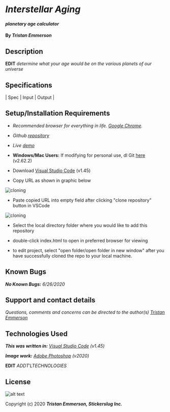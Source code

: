 
# _Interstellar Aging_

#### _planetary age calculator_	

#### By _**Tristan Emmerson**_

## **Description**

**EDIT** _determine what your age would be on the various planets of our universe_

## **Specifications**

| Spec 	| Input 	| Output 	|


## **Setup/Installation Requirements**

*  _Recommended browser for everything in life. [Google Chrome](https://www.google.com/chrome/)_.

*  _Github [repository](https://github.com/tmemmerson/interstellar-aging.git)_

*  _Live [demo](https://tmemmerson.github.io/interstellar-aging/)_

*  **Windows/Mac Users:** If modifying for personal use, dl Git [here](https://git-scm.com/downloads/) (v2.62.2)

* Download [Visual Studio Code](https://code.visualstudio.com/) (v1.45)

* Copy URL as shown in graphic below

![cloning](https://coding-assets.s3-us-west-2.amazonaws.com/img/clone.gif "How to clone repo")

* Paste copied URL into empty field after clicking "clone repository" button in VSCode

![cloning](https://coding-assets.s3-us-west-2.amazonaws.com/img/clone-github.gif "Cloning from Github within VSCode")

* Select the local directory folder where you would like to add this repository

* double-click index.html to open in preferred browser for viewing

* to edit project, select "open folder/open folder in new window" after you have successfully cloned the repo to your local machine.


## **Known Bugs**

_**No Known Bugs:** 6/26/2020_

## **Support and contact details**

_Questions, comments and concerns can be directed to the author(s) [Tristan Emmerson](tristan@stickerslug.com)_

## **Technologies Used**

_**This was written in:** [Visual Studio Code](https://code.visualstudio.com/) (v1.45)_

_**Image work:** [Adobe Photoshop](https://www.adobe.com/products/photoshop.html/) (v2020)_

**EDIT** $ADDT'L TECHNOLOGIES$

## **License**
![alt text][logo]

[logo]: https://img.shields.io/bower/l/bootstrap "MIT License"

Copyright (c) 2020 **_Tristan Emmerson, Stickerslug Inc._**




